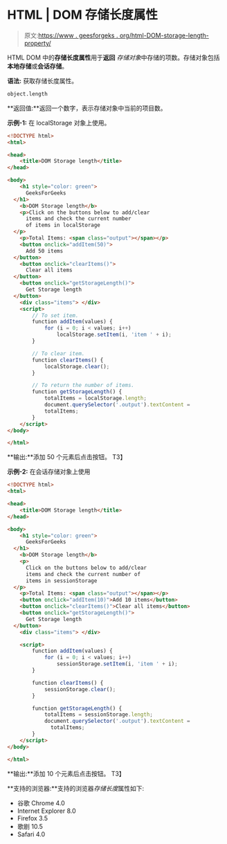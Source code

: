 # HTML | DOM 存储长度属性

> 原文:[https://www . geesforgeks . org/html-DOM-storage-length-property/](https://www.geeksforgeeks.org/html-dom-storage-length-property/)

HTML DOM 中的**存储长度属性**用于**返回** *存储对象*中存储的项数。存储对象包括**本地存储**或**会话存储**。

**语法:**
获取存储长度属性。

```html
object.length
```

**返回值:**返回一个数字，表示存储对象中当前的项目数。

**示例-1:** 在 localStorage 对象上使用。

```html
<!DOCTYPE html>
<html>

<head>
    <title>DOM Storage length</title>
</head>

<body>
    <h1 style="color: green">
      GeeksForGeeks
  </h1>
    <b>DOM Storage length</b>
    <p>Click on the buttons below to add/clear
      items and check the current number 
      of items in localStorage
  </p>
    <p>Total Items: <span class="output"></span></p>
    <button onclick="addItem(50)">
      Add 50 items
  </button>
    <button onclick="clearItems()">
      Clear all items
  </button>
    <button onclick="getStorageLength()">
      Get Storage length
  </button>
    <div class="items"> </div>
    <script>
        // To set item.
        function addItem(values) {
            for (i = 0; i < values; i++)
                localStorage.setItem(i, 'item ' + i);
        }

        // To clear item.      
        function clearItems() {
            localStorage.clear();
        }

        // To return the number of items.
        function getStorageLength() {
            totalItems = localStorage.length;
            document.querySelector('.output').textContent = 
            totalItems;
        }
    </script>
</body>

</html>
```

**输出:**添加 50 个元素后点击按钮。
T3】

**示例-2:** 在会话存储对象上使用

```html
<!DOCTYPE html>
<html>

<head>
    <title>DOM Storage length</title>
</head>

<body>
    <h1 style="color: green">
      GeeksForGeeks
  </h1>
    <b>DOM Storage length</b>
    <p>
      Click on the buttons below to add/clear
      items and check the current number of
      items in sessionStorage
  </p>
    <p>Total Items: <span class="output"></span></p>
    <button onclick="addItem(10)">Add 10 items</button>
    <button onclick="clearItems()">Clear all items</button>
    <button onclick="getStorageLength()">
      Get Storage length
  </button>
    <div class="items"> </div>

    <script>
        function addItem(values) {
            for (i = 0; i < values; i++)
                sessionStorage.setItem(i, 'item ' + i);
        }

        function clearItems() {
            sessionStorage.clear();
        }

        function getStorageLength() {
            totalItems = sessionStorage.length;
            document.querySelector('.output').textContent = 
              totalItems;
        }
    </script>
</body>

</html>
```

**输出:**添加 10 个元素后点击按钮。
T3】

**支持的浏览器:**支持的浏览器*存储长度*属性如下:

*   谷歌 Chrome 4.0
*   Internet Explorer 8.0
*   Firefox 3.5
*   歌剧 10.5
*   Safari 4.0
